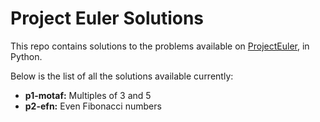 # Project Euler Solutions

This repo contains solutions to the problems available on [ProjectEuler](ProjectEuler.net), in Python.

Below is the list of all the solutions available currently:

* __p1-motaf:__ Multiples of 3 and 5
* __p2-efn:__ Even Fibonacci numbers